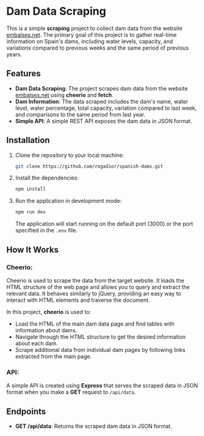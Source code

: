 # Dam Data Scraping

This is a simple **scraping** project to collect dam data from the website [embalses.net](https://www.embalses.net/cuencas.php). The primary goal of this project is to gather real-time information on Spain's dams, including water levels, capacity, and variations compared to previous weeks and the same period of previous years.

## Features

- **Dam Data Scraping**: The project scrapes dam data from the website [embalses.net](https://www.embalses.net/cuencas.php) using **cheerio** and **fetch**.
- **Dam Information**: The data scraped includes the dam's name, water level, water percentage, total capacity, variation compared to last week, and comparisons to the same period from last year.
- **Simple API**: A simple REST API exposes the dam data in JSON format.

## Installation

1. Clone the repository to your local machine:

   ```bash
   git clone https://github.com/regadior/spanish-dams.git
   ```

2. Install the dependencies:

   ```bash
   npm install
   ```

3. Run the application in development mode:

   ```bash
   npm run dev
   ```

   The application will start running on the default port (3000) or the port specified in the `.env` file.

## How It Works

### Cheerio:

Cheerio is used to scrape the data from the target website. It loads the HTML structure of the web page and allows you to query and extract the relevant data. It behaves similarly to jQuery, providing an easy way to interact with HTML elements and traverse the document.

In this project, **cheerio** is used to:

- Load the HTML of the main dam data page and find tables with information about dams.
- Navigate through the HTML structure to get the desired information about each dam.
- Scrape additional data from individual dam pages by following links extracted from the main page.

### API:

A simple API is created using **Express** that serves the scraped data in JSON format when you make a **GET** request to `/api/data`.

## Endpoints

- **GET /api/data**: Returns the scraped dam data in JSON format.
